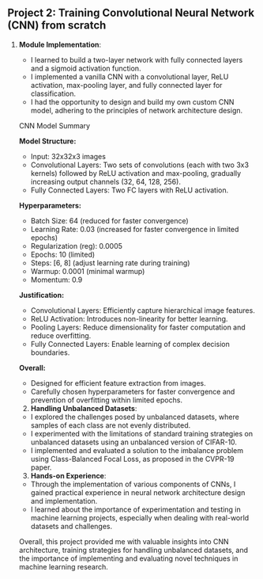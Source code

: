 ## Project 2: Training Convolutional Neural Network (CNN) from scratch


1. **Module Implementation**:
   - I learned to build a two-layer network with fully connected layers and a sigmoid activation function.
   - I implemented a vanilla CNN with a convolutional layer, ReLU activation, max-pooling layer, and fully connected layer for classification.
   - I had the opportunity to design and build my own custom CNN model, adhering to the principles of network architecture design.

    CNN Model Summary

    **Model Structure:**
    - Input: 32x32x3 images
    - Convolutional Layers: Two sets of convolutions (each with two 3x3 kernels) followed by ReLU activation and max-pooling, gradually increasing output channels (32, 64, 128, 256).
    - Fully Connected Layers: Two FC layers with ReLU activation.

    **Hyperparameters:**
    - Batch Size: 64 (reduced for faster convergence)
    - Learning Rate: 0.03 (increased for faster convergence in limited epochs)
    - Regularization (reg): 0.0005
    - Epochs: 10 (limited)
    - Steps: [6, 8] (adjust learning rate during training)
    - Warmup: 0.0001 (minimal warmup)
    - Momentum: 0.9

    **Justification:**
    - Convolutional Layers: Efficiently capture hierarchical image features.
    - ReLU Activation: Introduces non-linearity for better learning.
    - Pooling Layers: Reduce dimensionality for faster computation and reduce overfitting.
    - Fully Connected Layers: Enable learning of complex decision boundaries.

    **Overall:**
    - Designed for efficient feature extraction from images.
    - Carefully chosen hyperparameters for faster convergence and prevention of overfitting within limited epochs.


    2. **Handling Unbalanced Datasets**:
    - I explored the challenges posed by unbalanced datasets, where samples of each class are not evenly distributed.
    - I experimented with the limitations of standard training strategies on unbalanced datasets using an unbalanced version of CIFAR-10.
    - I implemented and evaluated a solution to the imbalance problem using Class-Balanced Focal Loss, as proposed in the CVPR-19 paper.

    3. **Hands-on Experience**:
    - Through the implementation of various components of CNNs, I gained practical experience in neural network architecture design and implementation.
    - I learned about the importance of experimentation and testing in machine learning projects, especially when dealing with real-world datasets and challenges.

    Overall, this project provided me with valuable insights into CNN architecture, training strategies for handling unbalanced datasets, and the importance of implementing and evaluating novel techniques in machine learning research.




